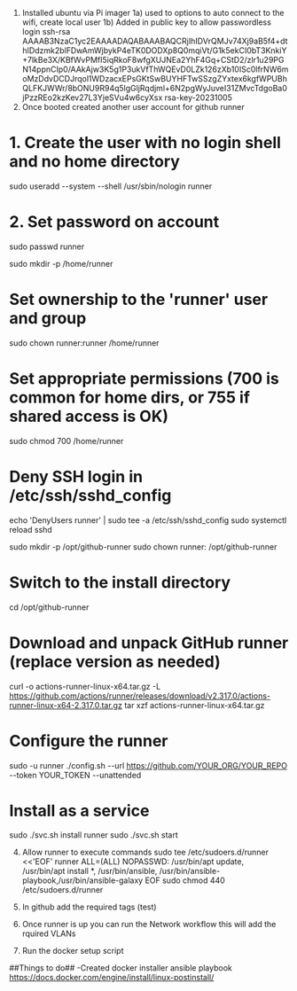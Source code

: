 1) Installed ubuntu via Pi imager
    1a) used to options to auto connect to the wifi, create local user
    1b) Added in public key to allow passwordless login ssh-rsa AAAAB3NzaC1yc2EAAAADAQABAAABAQCRjIhIDVrQMJv74Xj9aB5f4+dthIDdzmk2blFDwAmWjbykP4eTK0DODXp8Q0mqiVt/G1k5ekCI0bT3KnkiY+7lkBe3X/KBfWvPMfI5iqRkoF8wfgXUJNEa2YhF4Gq+CStD2/zlr1u29PGN14ppnCIp0/AAkAjw3K5g1P3ukVfThWQEvD0LZk126zXb10ISc0lfrNW6moMzDdvDCDJrqol1WDzacxEPsGKtSwBUYHFTwSSzgZYxtex6kgfWPUBhQLFKJWWr/8bONU9R94q5lgGljRqdjml+6N2pgWyJuveI31ZMvcTdgoBa0jPzzREo2kzKev27L3YjeSVu4w6cyXsx rsa-key-20231005
2) Once booted created another user account for github runner
# 1. Create the user with no login shell and no home directory
sudo useradd --system --shell /usr/sbin/nologin runner

# 2. Set password on account
sudo passwd runner

sudo mkdir -p /home/runner

# Set ownership to the 'runner' user and group
sudo chown runner:runner /home/runner

# Set appropriate permissions (700 is common for home dirs, or 755 if shared access is OK)
sudo chmod 700 /home/runner


# Deny SSH login in /etc/ssh/sshd_config
echo 'DenyUsers runner' | sudo tee -a /etc/ssh/sshd_config
sudo systemctl reload sshd

sudo mkdir -p /opt/github-runner
sudo chown runner: /opt/github-runner

# Switch to the install directory
cd /opt/github-runner

# Download and unpack GitHub runner (replace version as needed)
curl -o actions-runner-linux-x64.tar.gz -L https://github.com/actions/runner/releases/download/v2.317.0/actions-runner-linux-x64-2.317.0.tar.gz
tar xzf actions-runner-linux-x64.tar.gz

# Configure the runner
sudo -u runner ./config.sh --url https://github.com/YOUR_ORG/YOUR_REPO --token YOUR_TOKEN --unattended

# Install as a service
sudo ./svc.sh install runner
sudo ./svc.sh start

4) Allow runner to execute commands
sudo tee /etc/sudoers.d/runner <<'EOF'
runner ALL=(ALL) NOPASSWD: /usr/bin/apt update, /usr/bin/apt install *, /usr/bin/ansible, /usr/bin/ansible-playbook,/usr/bin/ansible-galaxy
EOF
sudo chmod 440 /etc/sudoers.d/runner
4) In github add the required tags (test)

5) Once runner is up you can run the Network workflow this will add the rquired VLANs

6) Run the docker setup script

##Things to do##
-Created docker installer ansible playbook
https://docs.docker.com/engine/install/linux-postinstall/